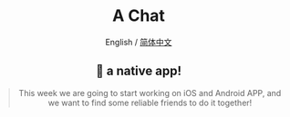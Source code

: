 <div align="center">

<h1 align="center">A Chat</h1>

English / [简体中文](./README_CN.md)




## 👋  a native app!

> This week we are going to start working on iOS and Android APP, and we want to find some reliable friends to do it together!

